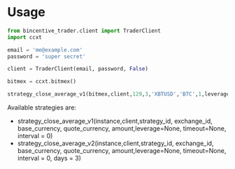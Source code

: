 # Usage
```python
from bincentive_trader.client import TraderClient
import ccxt 

email = 'me@example.com'
password = 'super secret'

client = TraderClient(email, password, False)

bitmex = ccxt.bitmex()

strategy_close_average_v1(bitmex,client,129,3,'XBTUSD','BTC',1,leverage=1)

```

Available strategies are:
- strategy_close_average_v1(instance,client,strategy_id, exchange_id, base_currency, quote_currency, amount,leverage=None, timeout=None, interval = 0)
- strategy_close_average_v2(instance,client,strategy_id, exchange_id, base_currency, quote_currency, amount,leverage=None, timeout=None, interval = 0, days = 3)
